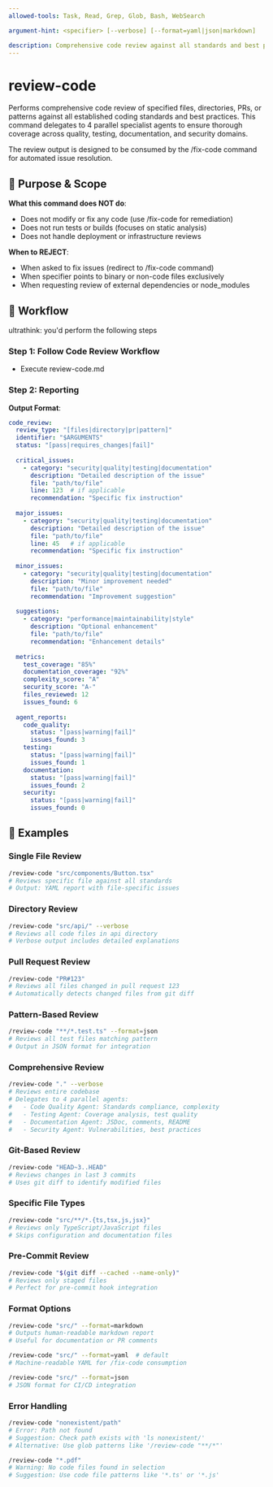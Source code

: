 ```yaml
---
allowed-tools: Task, Read, Grep, Glob, Bash, WebSearch

argument-hint: <specifier> [--verbose] [--format=yaml|json|markdown]

description: Comprehensive code review against all standards and best practices
---
```


# review-code

Performs comprehensive code review of specified files, directories, PRs, or patterns against all established coding standards and best practices. This command delegates to 4 parallel specialist agents to ensure thorough coverage across quality, testing, documentation, and security domains.

The review output is designed to be consumed by the /fix-code command for automated issue resolution.

## 🎯 Purpose & Scope

**What this command does NOT do**:

- Does not modify or fix any code (use /fix-code for remediation)
- Does not run tests or builds (focuses on static analysis)
- Does not handle deployment or infrastructure reviews

**When to REJECT**:

- When asked to fix issues (redirect to /fix-code command)
- When specifier points to binary or non-code files exclusively
- When requesting review of external dependencies or node_modules

## 🔄 Workflow

ultrathink: you'd perform the following steps

### Step 1: Follow Code Review Workflow

- Execute review-code.md

### Step 2: Reporting

**Output Format**:

```yaml
code_review:
  review_type: "[files|directory|pr|pattern]"
  identifier: "$ARGUMENTS"
  status: "[pass|requires_changes|fail]"
  
  critical_issues:
    - category: "security|quality|testing|documentation"
      description: "Detailed description of the issue"
      file: "path/to/file"
      line: 123  # if applicable
      recommendation: "Specific fix instruction"
      
  major_issues:
    - category: "security|quality|testing|documentation"
      description: "Detailed description of the issue"
      file: "path/to/file"
      line: 45   # if applicable
      recommendation: "Specific fix instruction"
      
  minor_issues:
    - category: "security|quality|testing|documentation"
      description: "Minor improvement needed"
      file: "path/to/file"
      recommendation: "Improvement suggestion"
      
  suggestions:
    - category: "performance|maintainability|style"
      description: "Optional enhancement"
      file: "path/to/file"
      recommendation: "Enhancement details"
      
  metrics:
    test_coverage: "85%"
    documentation_coverage: "92%"
    complexity_score: "A"
    security_score: "A-"
    files_reviewed: 12
    issues_found: 6
    
  agent_reports:
    code_quality:
      status: "[pass|warning|fail]"
      issues_found: 3
    testing:
      status: "[pass|warning|fail]"  
      issues_found: 1
    documentation:
      status: "[pass|warning|fail]"
      issues_found: 2
    security:
      status: "[pass|warning|fail]"
      issues_found: 0
```

## 📝 Examples

### Single File Review

```bash
/review-code "src/components/Button.tsx"
# Reviews specific file against all standards
# Output: YAML report with file-specific issues
```

### Directory Review

```bash
/review-code "src/api/" --verbose
# Reviews all code files in api directory
# Verbose output includes detailed explanations
```

### Pull Request Review

```bash
/review-code "PR#123"
# Reviews all files changed in pull request 123
# Automatically detects changed files from git diff
```

### Pattern-Based Review

```bash
/review-code "**/*.test.ts" --format=json
# Reviews all test files matching pattern
# Output in JSON format for integration
```

### Comprehensive Review

```bash
/review-code "." --verbose
# Reviews entire codebase
# Delegates to 4 parallel agents:
#   - Code Quality Agent: Standards compliance, complexity
#   - Testing Agent: Coverage analysis, test quality  
#   - Documentation Agent: JSDoc, comments, README
#   - Security Agent: Vulnerabilities, best practices
```

### Git-Based Review

```bash
/review-code "HEAD~3..HEAD"
# Reviews changes in last 3 commits
# Uses git diff to identify modified files
```

### Specific File Types

```bash
/review-code "src/**/*.{ts,tsx,js,jsx}"
# Reviews only TypeScript/JavaScript files
# Skips configuration and documentation files
```

### Pre-Commit Review

```bash
/review-code "$(git diff --cached --name-only)"
# Reviews only staged files
# Perfect for pre-commit hook integration
```

### Format Options

```bash
/review-code "src/" --format=markdown
# Outputs human-readable markdown report
# Useful for documentation or PR comments

/review-code "src/" --format=yaml  # default
# Machine-readable YAML for /fix-code consumption

/review-code "src/" --format=json
# JSON format for CI/CD integration
```

### Error Handling

```bash
/review-code "nonexistent/path"
# Error: Path not found
# Suggestion: Check path exists with 'ls nonexistent/'
# Alternative: Use glob patterns like '/review-code "**/*"'

/review-code "*.pdf"
# Warning: No code files found in selection
# Suggestion: Use code file patterns like '*.ts' or '*.js'
```
